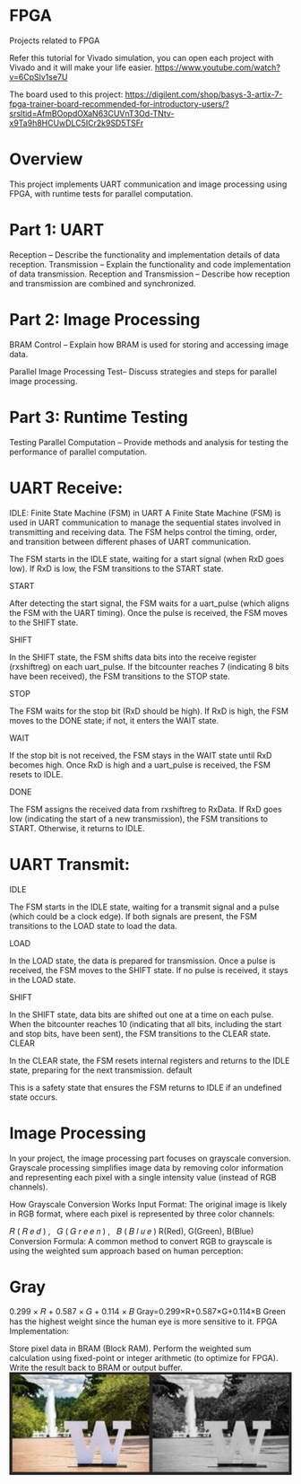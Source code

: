 # FPGA
 Projects related to FPGA

Refer this tutorial for Vivado simulation, you can open each project with Vivado and it will make your life easier.
https://www.youtube.com/watch?v=6CpSlv1se7U

The board used to this project:
https://digilent.com/shop/basys-3-artix-7-fpga-trainer-board-recommended-for-introductory-users/?srsltid=AfmBOopdOXaN63CUVnT3Od-TNtv-x9Ta9h8HCUwDLC5ICr2k9SD5TSFr

# Overview
This project implements UART communication and image processing using FPGA, with runtime tests for parallel computation.

# Part 1: UART
Reception – Describe the functionality and implementation details of data reception.
Transmission – Explain the functionality and code implementation of data transmission.
Reception and Transmission – Describe how reception and transmission are combined and synchronized.

# Part 2: Image Processing
BRAM Control – Explain how BRAM is used for storing and accessing image data.

Parallel Image Processing Test– Discuss strategies and steps for parallel image processing.

# Part 3: Runtime Testing
Testing Parallel Computation – Provide methods and analysis for testing the performance of parallel computation.


# UART Receive:
IDLE:
Finite State Machine (FSM) in UART
A Finite State Machine (FSM) is used in UART communication to manage the sequential states involved in transmitting and receiving data. The FSM helps control the timing, order, and transition between different phases of UART communication.

The FSM starts in the IDLE state, waiting for a start signal (when RxD goes low).
If RxD is low, the FSM transitions to the START state.

START

After detecting the start signal, the FSM waits for a uart_pulse (which aligns the FSM with the UART timing).
Once the pulse is received, the FSM moves to the SHIFT state.

SHIFT

In the SHIFT state, the FSM shifts data bits into the receive register (rxshiftreg) on each uart_pulse.
If the bitcounter reaches 7 (indicating 8 bits have been received), the FSM transitions to the STOP state.

STOP

The FSM waits for the stop bit (RxD should be high).
If RxD is high, the FSM moves to the DONE state; if not, it enters the WAIT state.

WAIT

If the stop bit is not received, the FSM stays in the WAIT state until RxD becomes high.
Once RxD is high and a uart_pulse is received, the FSM resets to IDLE.

DONE

The FSM assigns the received data from rxshiftreg to RxData.
If RxD goes low (indicating the start of a new transmission), the FSM transitions to START.
Otherwise, it returns to IDLE.

# UART Transmit:
IDLE

The FSM starts in the IDLE state, waiting for a transmit signal and a pulse (which could be a clock edge).
If both signals are present, the FSM transitions to the LOAD state to load the data.

LOAD

In the LOAD state, the data is prepared for transmission.
Once a pulse is received, the FSM moves to the SHIFT state.
If no pulse is received, it stays in the LOAD state.

SHIFT

In the SHIFT state, data bits are shifted out one at a time on each pulse.
When the bitcounter reaches 10 (indicating that all bits, including the start and stop bits, have been sent), the FSM transitions to the CLEAR state.
CLEAR

In the CLEAR state, the FSM resets internal registers and returns to the IDLE state, preparing for the next transmission.
default

This is a safety state that ensures the FSM returns to IDLE if an undefined state occurs.

# Image Processing
  
 In your project, the image processing part focuses on grayscale conversion. Grayscale processing simplifies image data by removing color information and representing each pixel with a single intensity value (instead of RGB channels).

How Grayscale Conversion Works
Input Format: The original image is likely in RGB format, where each pixel is represented by three color channels:

𝑅
(
𝑅
𝑒
𝑑
)
,
 
𝐺
(
𝐺
𝑟
𝑒
𝑒
𝑛
)
,
 
𝐵
(
𝐵
𝑙
𝑢
𝑒
)
R(Red), G(Green), B(Blue)
Conversion Formula: A common method to convert RGB to grayscale is using the weighted sum approach based on human perception:

Gray
=
0.299
×
𝑅
+
0.587
×
𝐺
+
0.114
×
𝐵
Gray=0.299×R+0.587×G+0.114×B
Green has the highest weight since the human eye is more sensitive to it.
FPGA Implementation:

Store pixel data in BRAM (Block RAM).
Perform the weighted sum calculation using fixed-point or integer arithmetic (to optimize for FPGA).
Write the result back to BRAM or output buffer.
 ![Description](./image_processing/grayscale.jpg)
